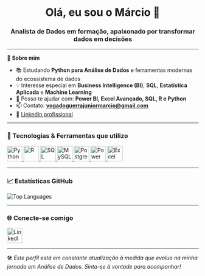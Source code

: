 <h1 align="center">Olá, eu sou o Márcio 👋</h1>
<h3 align="center">Analista de Dados em formação, apaixonado por transformar dados em decisões</h3>

---

🎯 **Sobre mim**

- 📚 Estudando **Python para Análise de Dados** e ferramentas modernas do ecossistema de dados  
- 💡 Interesse especial em **Business Intelligence (BI)**, **SQL**, **Estatística Aplicada** e **Machine Learning**  
- 💬 Posso te ajudar com: **Power BI, Excel Avançado, SQL, R e Python**  
- 📫 Contato: **vogadoguerrajuniormarcio@gmail.com**  
- 🔗 [LinkedIn profissional](https://www.linkedin.com/in/m%C3%A1rcio-vogado-guerra-junior-498036309/)

---

### 🚀 Tecnologias & Ferramentas que utilizo

<p align="left">
  <a href="https://www.python.org/" target="_blank">
    <img src="https://cdn.jsdelivr.net/gh/devicons/devicon/icons/python/python-original.svg" width="40" height="40" alt="Python"/>
  </a>
  <a href="https://www.r-project.org/" target="_blank">
    <img src="https://www.r-project.org/logo/Rlogo.png" width="40" height="40" alt="R"/>
  </a>
  <a href="https://www.microsoft.com/en-us/sql-server" target="_blank">
    <img src="https://www.svgrepo.com/show/303229/microsoft-sql-server-logo.svg" width="40" height="40" alt="SQL Server"/>
  </a>
  <a href="https://www.mysql.com/" target="_blank">
    <img src="https://cdn.jsdelivr.net/gh/devicons/devicon/icons/mysql/mysql-original-wordmark.svg" width="40" height="40" alt="MySQL"/>
  </a>
  <a href="https://www.postgresql.org/" target="_blank">
    <img src="https://cdn.jsdelivr.net/gh/devicons/devicon/icons/postgresql/postgresql-original-wordmark.svg" width="40" height="40" alt="PostgreSQL"/>
  </a>
  <a href="https://powerbi.microsoft.com/" target="_blank">
    <img src="https://upload.wikimedia.org/wikipedia/commons/c/cf/New_Power_BI_Logo.svg" width="40" height="40" alt="Power BI"/>
  </a>
  <a href="(https://img.shields.io/badge/Microsoft_Excel-217346?style=for-the-badge&logo=microsoft-excel&logoColor=white)" target="_blank">
    <img src="https://cdn.jsdelivr.net/gh/devicons/devicon/icons/excel/excel-original.svg" width="40" height="40" alt="Excel"/>
  </a>
</p>

---

### 📈 Estatísticas GitHub

<p align="left">
  <img src="https://github-readme-stats.vercel.app/api/top-langs/?username=marcio-DataAnalyst&layout=compact&theme=tokyonight" alt="Top Languages">
</p>

---

### 🌐 Conecte-se comigo

<p align="left">
  <a href="https://www.linkedin.com/in/m%C3%A1rcio-vogado-guerra-junior-498036309/" target="_blank">
    <img src="https://cdn.jsdelivr.net/gh/devicons/devicon/icons/linkedin/linkedin-original.svg" width="40" height="40" alt="LinkedIn" />
  </a>
</p>

---

🛠️ *Este perfil está em constante atualização à medida que evoluo na minha jornada em Análise de Dados. Sinta-se à vontade para acompanhar!*
